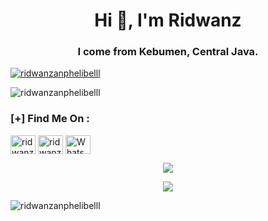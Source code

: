 <h1 align="center">Hi 👋, I'm Ridwanz</h1>
<h3 align="center">I come from Kebumen, Central Java.</h3>

<p align="left"> <a href="https://github.com/ryo-ma/github-profile-trophy"><img src="https://github-profile-trophy.vercel.app/?username=ridwanzanphelibelll" alt="ridwanzanphelibelll" /></a> </p>

<p align="left"> <img src="https://komarev.com/ghpvc/?username=ridwanzanphelibelll&label=Profile%20views&color=0e75b6&style=flat" alt="ridwanzanphelibelll" /> </p>

### **[+] Find Me On :**
<p align="left">
<a href="https://fb.com/ridwanz.anphelibelll" target="blank"><img align="center" src="https://raw.githubusercontent.com/rahuldkjain/github-profile-readme-generator/master/src/images/icons/Social/facebook.svg" alt="ridwanz anphelibelll" height="30" width="40" /></a>
<a href="https://instagram.com/ridwanz_sptra" target="blank"><img align="center" src="https://raw.githubusercontent.com/rahuldkjain/github-profile-readme-generator/master/src/images/icons/Social/instagram.svg" alt="ridwanz_sptra" height="30" width="40" /></a>
<a href="https://wa.me/6285225416745" target="blank"><img align="center" src="https://raw.githubusercontent.com/rahuldkjain/github-profile-readme-generator/master/src/images/icons/Social/whatsapp.svg" alt="WhatsApp" height="30" width="40" /></a>
</p>

<p align="center"><a href="https://github.com/ridwanzanphelibelll"><img src="https://github-readme-stats.vercel.app/api?username=ridwanzanphelibelll&show_icons=true&theme=radical"></a></p>

<p align="center"><a href="https://github.com/ridwanzanphelibelll"><img src="https://github-readme-stats.vercel.app/api/top-langs/?username=ridwanzanphelibelll&theme=radical&layout=compact"></a></p> 

<p><img align="center" src="https://github-readme-streak-stats.herokuapp.com/?user=ridwanzanphelibelll&" alt="ridwanzanphelibelll" /></p>
